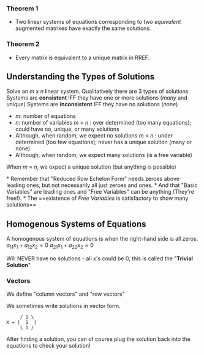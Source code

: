 ### Theorem 1 
- Two linear systems of equations corresponding to two *equivalent* augmented matrixes have exactly the same solutions.
### Theorem 2
- Every matrix is equivalent to a unique matrix in RREF.

## Understanding the Types of Solutions
Solve an $m$ x $n$ linear system. Qualitatively there are 3 types of solutions
Systems are **consistent** IFF they have one or more solutions (*many* and *unique*)
Systems are **inconsistent** IFF they have no solutions (*none*)

- $m$: number of equations
- $n$: number of variables
$m$ > $n$ : over determined (too many equations); could have no, unique, or many solutions
- Although, when random, we expect no solutions
$m$ < $n$ : under determined (too few equations); never has a unique solution (many or none)
- Although, when random, we expect many solutions (is a free variable)

When $m$ = $n$, we expect a unique solution (but anything is possible)

\* Remember that "Reduced Row Echelon Form" needs zeroes above leading ones, but not necessarily all just zeroes and ones.
\* And that "Basic Variables" are leading ones and "Free Variables" can be anything (They're free!). 
\* The ==existence of *Free Variables* is satisfactory to show many solutions==

## Homogenous Systems of Equations
A homogenous system of equations is when the right-hand side is all zeros. 
$a_{11}x_1 + a_{12}x_2 = 0$
$a_{21}x_1 + a_{22}x_2 = 0$

Will NEVER have no solutions - all $x$'s could be 0, this is called the "**Trivial Solution**"

### Vectors
We define "column vectors" and "row vectors"

We sometimes write solutions in vector form.
```Vector
	 / 1 \
X = |  1  |
	 \ 1 /
```
After finding a solution, you can of course plug the solution back into the equations to check your solution!

